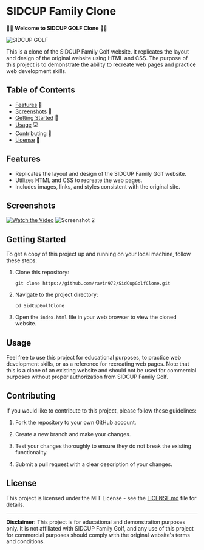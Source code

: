 # SIDCUP Family Clone

🏌️‍♂️ **Welcome to SIDCUP GOLF Clone** 🏌️‍♀️

![SIDCUP GOLF](https://sidcupfamilygolf.com/wp-content/themes/puttosaurus/favicons/favicon-32x32.png)

This is a clone of the SIDCUP Family Golf website. It replicates the layout and design of the original website using HTML and CSS. The purpose of this project is to demonstrate the ability to recreate web pages and practice web development skills.

## Table of Contents

- [Features](#features) 🌟
- [Screenshots](#screenshots) 📸
- [Getting Started](#getting-started) 🚀
- [Usage](#usage) 💻
- [Contributing](#contributing) 🤝
- [License](#license) 📝

## Features

- Replicates the layout and design of the SIDCUP Family Golf website.
- Utilizes HTML and CSS to recreate the web pages.
- Includes images, links, and styles consistent with the original site.

## Screenshots
[![Watch the Video](https://example.com/video_thumbnail.png)](https://github.com/ravin972/SidCupGolfClone/blob/8cdfad928f626fd9daf31f89aa67d326dddd5121/SFG-Website-Header-Video-0823.mp4)
![Screenshot 2](https://github.com/ravin972/SidCupGolfClone/assets/59820924/a1f1d888-d12b-4aca-b35d-155dfc29abbb)

## Getting Started

To get a copy of this project up and running on your local machine, follow these steps:

1. Clone this repository:

   ```
   git clone https://github.com/ravin972/SidCupGolfClone.git
   ```

2. Navigate to the project directory:

   ```
   cd SidCupGolfClone
   ```

3. Open the `index.html` file in your web browser to view the cloned website.

## Usage

Feel free to use this project for educational purposes, to practice web development skills, or as a reference for recreating web pages. Note that this is a clone of an existing website and should not be used for commercial purposes without proper authorization from SIDCUP Family Golf.

## Contributing

If you would like to contribute to this project, please follow these guidelines:

1. Fork the repository to your own GitHub account.

2. Create a new branch and make your changes.

3. Test your changes thoroughly to ensure they do not break the existing functionality.

4. Submit a pull request with a clear description of your changes.

## License

This project is licensed under the MIT License - see the [LICENSE.md](LICENSE.md) file for details.

---

**Disclaimer:** This project is for educational and demonstration purposes only. It is not affiliated with SIDCUP Family Golf, and any use of this project for commercial purposes should comply with the original website's terms and conditions.
